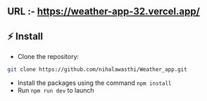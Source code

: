 ## URL :- https://weather-app-32.vercel.app/

## ⚡ Install

- Clone the repository:

```bash
git clone https://github.com/nihalawasthi/Weather_app.git

```

- Install the packages using the command `npm install`
- Run `npm run dev` to launch
